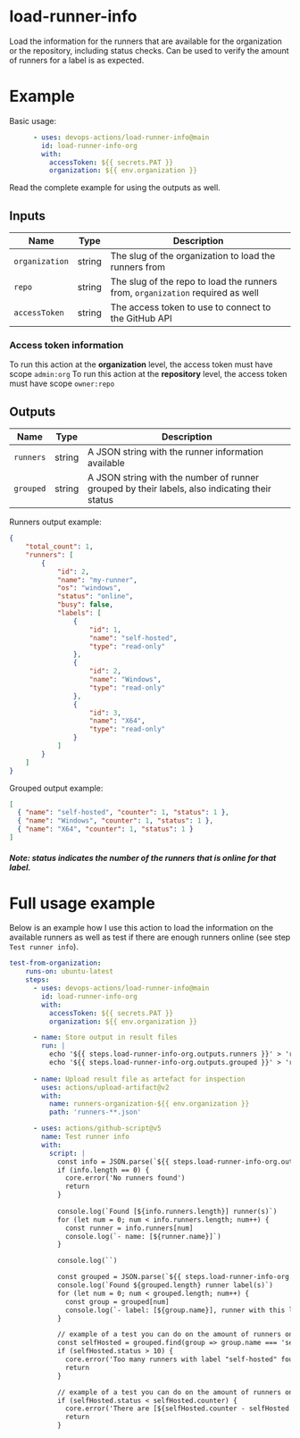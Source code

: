 # load-runner-info
Load the information for the runners that are available for the organization or the repository, including status checks.
Can be used to verify the amount of runners for a label is as expected.

# Example
Basic usage:
``` yaml
      - uses: devops-actions/load-runner-info@main
        id: load-runner-info-org
        with: 
          accessToken: ${{ secrets.PAT }}
          organization: ${{ env.organization }}
```
Read the complete example for using the outputs as well.

## Inputs

|Name|Type|Description|
|---|---|---|
|`organization`|string|The slug of the organization to load the runners from|
|`repo`|string|The slug of the repo to load the runners from, `organization` required as well|
|`accessToken`|string|The access token to use to connect to the GitHub API|

### Access token information
To run this action at the **organization** level, the access token must have scope `admin:org`
To run this action at the **repository** level, the access token must have scope `owner:repo`

## Outputs

|Name|Type|Description|
|---|---|---|
|`runners`|string|A JSON string with the runner information available|
|`grouped`|string|A JSON string with the number of runner grouped by their labels, also indicating their status|

Runners output example:
``` json
{
    "total_count": 1,
    "runners": [
        {
            "id": 2,
            "name": "my-runner",
            "os": "windows",
            "status": "online",
            "busy": false,
            "labels": [
                {
                    "id": 1,
                    "name": "self-hosted",
                    "type": "read-only"
                },
                {
                    "id": 2,
                    "name": "Windows",
                    "type": "read-only"
                },
                {
                    "id": 3,
                    "name": "X64",
                    "type": "read-only"
                }
            ]
        }
    ]
}
```

Grouped output example:
``` json
[
  { "name": "self-hosted", "counter": 1, "status": 1 },
  { "name": "Windows", "counter": 1, "status": 1 },
  { "name": "X64", "counter": 1, "status": 1 }
]
```
##### Note: status indicates the number of the runners that is online for that label.   



# Full usage example
Below is an example how I use this action to load the information on the available runners as well as test if there are enough runners online (see step `Test runner info`).
``` yaml
test-from-organization:
    runs-on: ubuntu-latest
    steps:
      - uses: devops-actions/load-runner-info@main
        id: load-runner-info-org
        with: 
          accessToken: ${{ secrets.PAT }}
          organization: ${{ env.organization }}

      - name: Store output in result files
        run: |
          echo '${{ steps.load-runner-info-org.outputs.runners }}' > 'runners-organization.json'
          echo '${{ steps.load-runner-info-org.outputs.grouped }}' > 'runners-grouped-organization.json'
            
      - name: Upload result file as artefact for inspection
        uses: actions/upload-artifact@v2
        with: 
          name: runners-organization-${{ env.organization }}
          path: 'runners-**.json'

      - uses: actions/github-script@v5
        name: Test runner info
        with: 
          script: |
            const info = JSON.parse(`${{ steps.load-runner-info-org.outputs.runners }}`)
            if (info.length == 0) {
              core.error('No runners found')            
              return
            }
            
            console.log(`Found [${info.runners.length}] runner(s)`)
            for (let num = 0; num < info.runners.length; num++) {
              const runner = info.runners[num]
              console.log(`- name: [${runner.name}]`)
            }

            console.log(``)

            const grouped = JSON.parse(`${{ steps.load-runner-info-org.outputs.grouped }}`)
            console.log(`Found ${grouped.length} runner label(s)`)
            for (let num = 0; num < grouped.length; num++) {
              const group = grouped[num]
              console.log(`- label: [${group.name}], runner with this label: [${group.counter}] with [${group.status}] online runners`)
            }

            // example of a test you can do on the amount of runners online with this label
            const selfHosted = grouped.find(group => group.name === 'self-hosted')
            if (selfHosted.status > 10) {
              core.error('Too many runners with label "self-hosted" found')
              return
            }

            // example of a test you can do on the amount of runners online with this label
            if (selfHosted.status < selfHosted.counter) {
              core.error('There are [${selfHosted.counter - selfHosted.status}] runners offline')
              return
            }
```